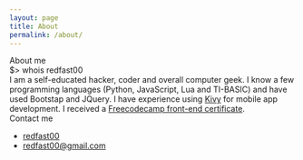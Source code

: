 ```yaml
---
layout: page
title: About
permalink: /about/
---
```

<div class="man-title">About me</div>
<div class="manual manual-title">
  $> whois redfast00</div>
<div class="manual-content">
  I am a self-educated hacker, coder and overall computer geek.
  I know a few programming languages (Python, JavaScript, Lua and TI-BASIC) and have used Bootstap and JQuery. 
  I have experience using <a href="https://kivy.org">Kivy</a> for mobile app development. I received a <a href="https://freecodecamp.com/redfast00/front-end-certification">Freecodecamp front-end certificate</a>.</div>
<div class="manual manual-title">
  Contact me</div>
<div class="manual-content">
  <ul>
    <li><a target="_blank" href="https://twitter.com/redfast00"><i class="fa fa-twitter"></i> redfast00</a></li>
    <li><a target="_blank" href="mailto:redfast00@gmail.com"><i class="fa fa-envelope"></i> redfast00@gmail.com</a></li>
  </ul>
</div>
<div class="manual-content">
  <br>
  <a target="_blank" href="http://github.com/redfast00"><i class="fa fa-github"></i></a>
  <a target="_blank" href="http://twitter.com/redfast00"><i class="fa fa-twitter"></i></a>
</div>